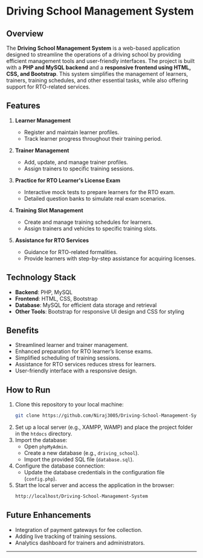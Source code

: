 # Driving School Management System

## Overview
The **Driving School Management System** is a web-based application designed to streamline the operations of a driving school by providing efficient management tools and user-friendly interfaces. The project is built with a **PHP and MySQL backend** and a **responsive frontend using HTML, CSS, and Bootstrap**. This system simplifies the management of learners, trainers, training schedules, and other essential tasks, while also offering support for RTO-related services.

## Features
1. **Learner Management**  
   - Register and maintain learner profiles.
   - Track learner progress throughout their training period.

2. **Trainer Management**  
   - Add, update, and manage trainer profiles.
   - Assign trainers to specific training sessions.

3. **Practice for RTO Learner's License Exam**  
   - Interactive mock tests to prepare learners for the RTO exam.  
   - Detailed question banks to simulate real exam scenarios.

4. **Training Slot Management**  
   - Create and manage training schedules for learners.  
   - Assign trainers and vehicles to specific training slots.

5. **Assistance for RTO Services**  
   - Guidance for RTO-related formalities.  
   - Provide learners with step-by-step assistance for acquiring licenses.

## Technology Stack
- **Backend**: PHP, MySQL  
- **Frontend**: HTML, CSS, Bootstrap  
- **Database**: MySQL for efficient data storage and retrieval  
- **Other Tools**: Bootstrap for responsive UI design and CSS for styling

## Benefits
- Streamlined learner and trainer management.
- Enhanced preparation for RTO learner’s license exams.
- Simplified scheduling of training sessions.
- Assistance for RTO services reduces stress for learners.
- User-friendly interface with a responsive design.

## How to Run
1. Clone this repository to your local machine:
   ```bash
   git clone https://github.com/Niraj3005/Driving-School-Management-System.git
   ```
2. Set up a local server (e.g., XAMPP, WAMP) and place the project folder in the `htdocs` directory.
3. Import the database:
   - Open `phpMyAdmin`.
   - Create a new database (e.g., `driving_school`).
   - Import the provided SQL file (`database.sql`).
4. Configure the database connection:
   - Update the database credentials in the configuration file (`config.php`).
5. Start the local server and access the application in the browser:
   ```bash
   http://localhost/Driving-School-Management-System
   ```

## Future Enhancements
- Integration of payment gateways for fee collection.
- Adding live tracking of training sessions.
- Analytics dashboard for trainers and administrators.

---
